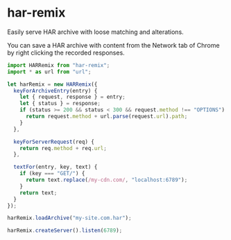 # har-remix

Easily serve HAR archive with loose matching and alterations.

You can save a HAR archive with content from the Network tab of Chrome by right clicking the recorded responses.

```js
import HARRemix from "har-remix";
import * as url from "url";

let harRemix = new HARRemix({
  keyForArchiveEntry(entry) {
    let { request, response } = entry;
    let { status } = response;
    if (status >= 200 && status < 300 && request.method !== "OPTIONS") {
      return request.method + url.parse(request.url).path;
    }
  },

  keyForServerRequest(req) {
    return req.method + req.url;
  },

  textFor(entry, key, text) {
    if (key === "GET/") {
      return text.replace(/my-cdn.com/, "localhost:6789");
    }
    return text;
  }
});

harRemix.loadArchive("my-site.com.har");

harRemix.createServer().listen(6789);
```

